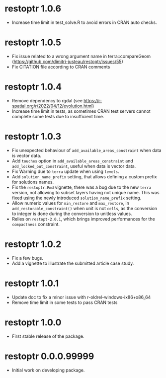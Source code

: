 # restoptr 1.0.6

- Increase time limit in test_solve.R to avoid errors in CRAN auto checks.

# restoptr 1.0.5

- Fix issue related to a wrong argument name in terra::compareGeom (https://github.com/dimitri-justeau/restoptr/issues/55)
- Fix CITATION file according to CRAN comments

# restoptr 1.0.4

- Remove dependency to rgdal (see https://r-spatial.org/r/2022/04/12/evolution.html)
- Increase time limit in tests, as sometimes CRAN test servers cannot complete some tests due to insufficient time.

# restoptr 1.0.3

- Fix unexpected behaviour of `add_available_areas_constraint` when data is vector data.
- Add `touches` option in `add_available_areas_constraint` and `add_locked_out_constraint`, useful when data is vector data.
- Fix Warning due to `terra` update when using `levels`.
- Add `solution_name_prefix` setting, that allows defining a custom prefix for solutions names.
- Fix the `restoptr.Rmd` vignette, there was a bug due to the new `terra` version, not allowing to subset layers having not unique name. This was fixed using the newly introduced `solution_name_prefix` setting.
- Allow numeric values for `min_restore` and `max_restore`, in `add_restorable_constraint()` when unit is not `cells`, as the conversion to integer is done during the conversion to unitless values.
- Relies on `restopt-2.0.1`, which brings improved performances for the `compactness` constraint.

# restoptr 1.0.2

- Fix a few bugs.
- Add a vignette to illustrate the submitted article case study.

# restoptr 1.0.1

- Update doc to fix a minor issue with r-oldrel-windows-ix86+x86_64
- Remove time limit in some tests to pass CRAN tests

# restoptr 1.0.0

- First stable release of the package.

# restoptr 0.0.0.99999

- Initial work on developing package.
